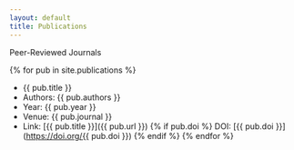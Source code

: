 ```yaml
---
layout: default
title: Publications
---
```


Peer-Reviewed Journals

{% for pub in site.publications %}
  - {{ pub.title }}
  - Authors: {{ pub.authors }}
  - Year: {{ pub.year }}
  - Venue: {{ pub.journal }}
  - Link: [{{ pub.title }}]({{ pub.url }})
  {% if pub.doi %} DOI: [{{ pub.doi }}](https://doi.org/{{ pub.doi }}) {% endif %}
{% endfor %}
